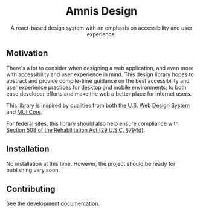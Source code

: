 <h1 align="center">Amnis Design</h1>

<p align="center">
  A react-based design system with an emphasis on accessibility and user experience.
</p>


## Motivation

There's a lot to consider when designing a web application, and even more with accessibility and user experience in mind. This design library hopes to abstract and provide compile-time guidance on the best accessibility and user experience practices for desktop and mobile environments; to both ease developer efforts and make the web a better place for internet users.

This library is inspired by qualities from both the [U.S. Web Design System](https://github.com/uswds/uswds) and [MUI Core](https://github.com/mui/material-ui).

For federal sites, this library should also help ensure compliance with [Section 508 of the Rehabilitation Act (29 U.S.C. §794d)](https://www.access-board.gov/law/ra.html#section-508-federal-electronic-and-information-technology).

## Installation

No installation at this time. However, the project should be ready for publishing very soon.

## Contributing

See the [development documentation](docs/Development.md).